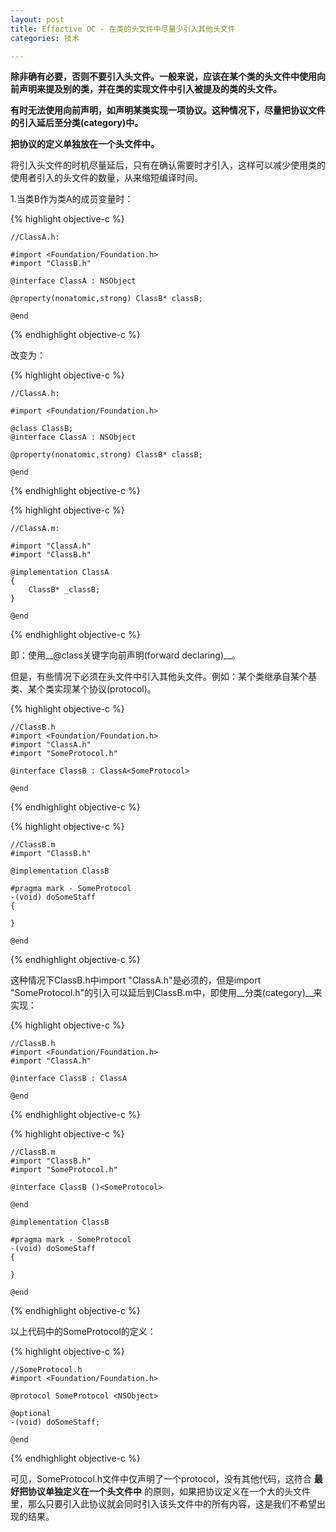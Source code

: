 ```yaml
---
layout: post
title: Effective OC - 在类的头文件中尽量少引入其他头文件
categories: 技术

---
```


__除非确有必要，否则不要引入头文件。一般来说，应该在某个类的头文件中使用向前声明来提及别的类，并在类的实现文件中引入被提及的类的头文件。__

__有时无法使用向前声明，如声明某类实现一项协议。这种情况下，尽量把协议文件的引入延后至分类(category)中。__

__把协议的定义单独放在一个头文件中。__


将引入头文件的时机尽量延后，只有在确认需要时才引入，这样可以减少使用类的使用者引入的头文件的数量，从来缩短编译时间。

1.当类B作为类A的成员变量时：

{% highlight objective-c %}

    //ClassA.h:

    #import <Foundation/Foundation.h>
    #import "ClassB.h"

    @interface ClassA : NSObject
    
    @property(nonatomic,strong) ClassB* classB;
    
    @end
    
{% endhighlight objective-c %}

改变为：
	
{% highlight objective-c %}

    //ClassA.h:
	
    #import <Foundation/Foundation.h>
    
    @class ClassB;
    @interface ClassA : NSObject
    
    @property(nonatomic,strong) ClassB* classB;
    
    @end
    
{% endhighlight objective-c %}

{% highlight objective-c %}
    
    //ClassA.m:
    
    #import "ClassA.h"
    #import "ClassB.h"

    @implementation ClassA
    {
        ClassB* _classB;
    }

    @end
	
{% endhighlight objective-c %}
	
即：使用__@class关键字向前声明(forward declaring)__。

但是，有些情况下必须在头文件中引入其他头文件。例如：某个类继承自某个基类、某个类实现某个协议(protocol)。

{% highlight objective-c %}

    //ClassB.h
    #import <Foundation/Foundation.h>
    #import "ClassA.h"
    #import "SomeProtocol.h"

    @interface ClassB : ClassA<SomeProtocol>

    @end
    
{% endhighlight objective-c %}

{% highlight objective-c %}

    //ClassB.m
    #import "ClassB.h"

    @implementation ClassB

    #pragma mark - SomeProtocol
    -(void) doSomeStaff
    {
    
    }

    @end

{% endhighlight objective-c %}

这种情况下ClassB.h中import "ClassA.h"是必须的，但是import "SomeProtocol.h"的引入可以延后到ClassB.m中，即使用__分类(category)__来实现：

{% highlight objective-c %}

    //ClassB.h
    #import <Foundation/Foundation.h>
    #import "ClassA.h"

    @interface ClassB : ClassA

    @end

{% endhighlight objective-c %}

{% highlight objective-c %}

    //ClassB.m
    #import "ClassB.h"
    #import "SomeProtocol.h"

    @interface ClassB ()<SomeProtocol>

    @end

    @implementation ClassB

    #pragma mark - SomeProtocol
    -(void) doSomeStaff
    {
    
    }

    @end

{% endhighlight objective-c %}

以上代码中的SomeProtocol的定义：

{% highlight objective-c %}

    //SomeProtocol.h
    #import <Foundation/Foundation.h>

    @protocol SomeProtocol <NSObject>

    @optional
    -(void) doSomeStaff;

    @end

{% endhighlight objective-c %}

可见，SomeProtocol.h文件中仅声明了一个protocol，没有其他代码，这符合 __最好把协议单独定义在一个头文件中__ 的原则，如果把协议定义在一个大的头文件里，那么只要引入此协议就会同时引入该头文件中的所有内容，这是我们不希望出现的结果。



